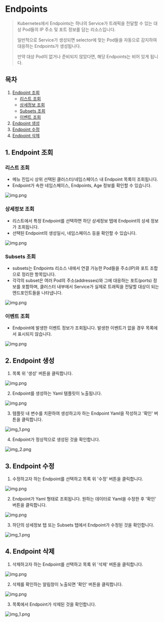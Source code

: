 # Endpoints

> Kubernetes에서 Endpoints는 하나의 Service가 트래픽을 전달할 수 있는 대상 Pod들의 IP 주소 및 포트 정보를 담는 리소스입니다. 
> 
> 일반적으로 Service가 생성되면 selector에 맞는 Pod들을 자동으로 감지하여 대응하는 Endpoints가 생성됩니다. 
> 
> 만약 대상 Pod이 없거나 준비되지 않았다면, 해당 Endpoints는 비어 있게 됩니다.

## 목차
1. [Endpoint 조회](#1-endpoint-조회)
   * [리스트 조회](#리스트-조회)
   * [상세정보 조회](#상세정보-조회)
   * [Subsets 조회](#subsets-조회)
   * [이벤트 조회](#이벤트-조회)
2. [Endpoint 생성](#2-endpoint-생성)
3. [Endpoint 수정](#3-endpoint-수정)
4. [Endpoint 삭제](#4-endpoint-삭제)

## 1. Endpoint 조회
### 리스트 조회
* 메뉴 진입시 상위 선택된 클러스터/네임스페이스 내 Endpoint 목록이 조회됩니다.
* Endpoint가 속한 네임스페이스, Endpoints, Age 정보를 확인할 수 있습니다.

![img.png](img/endpoint_list.png)

### 상세정보 조회
* 리스트에서 특정 Endpoint를 선택하면 하단 상세정보 탭에 Endpoint의 상세 정보가 조회됩니다.
* 선택된 Endpoint의 생성일시, 네임스페이스 등을 확인할 수 있습니다.

![img.png](img/endpoint_detail.png)

### Subsets 조회
* subsets는 Endpoints 리소스 내에서 연결 가능한 Pod들을 주소(IP)와 포트 조합으로 정리한 항목입니다. 
* 각각의 subset은 여러 Pod의 주소(addresses)와 그에 대응하는 포트(ports) 정보를 포함하며, 클러스터 내부에서 Service가 실제로 트래픽을 전달할 대상이 되는 엔드포인트들을 나타냅니다.

![img.png](img/endpoint_subset.png)

### 이벤트 조회
* Endpoint에 발생한 이벤트 정보가 조회됩니다. 발생한 이벤트가 없을 경우 목록에서 표시되지 않습니다.

![img.png](img/endpoint_event.png)


## 2. Endpoint 생성
1. 목록 위 '생성' 버튼을 클릭합니다.

![img.png](img/endpoint_create.png)

2. Endpoint를 생성하는 Yaml 템플릿이 노출됩니다.

![img.png](img/endpoint_create_template.png)

3. 템플릿 내 변수를 치환하여 생성하고자 하는 Endpoint Yaml을 작성하고 '확인' 버튼을 클릭합니다.

![img_1.png](img/endpoint_create_yaml.png)

4. Endpoint가 정상적으로 생성된 것을 확인합니다.

![img_2.png](img/endpoint_create_result.png)

## 3. Endpoint 수정
1. 수정하고자 하는 Endpoint를 선택하고 목록 위 '수정' 버튼을 클릭합니다.

![img.png](img/endpoint_update.png)

2. Endpoint가 Yaml 형태로 조회됩니다. 원하는 데이터로 Yaml을 수정한 후 '확인' 버튼을 클릭합니다.

![img.png](img/endpoint_update_yaml.png)

3. 하단의 상세정보 탭 또는 Subsets 탭에서 Endpoint가 수정된 것을 확인합니다.

![img_1.png](img/endpoint_update_result.png)

## 4. Endpoint 삭제
1. 삭제하고자 하는 Endpoint를 선택하고 목록 위 '삭제' 버튼을 클릭합니다.

![img.png](img/endpoint_delete.png)

2. 삭제를 확인하는 알림창이 노출되면 '확인' 버튼을 클릭합니다.

![img.png](img/endpoint_delete_check.png)

3. 목록에서 Endpoint가 삭제된 것을 확인합니다.

![img_1.png](img/endpoint_delete_result.png)